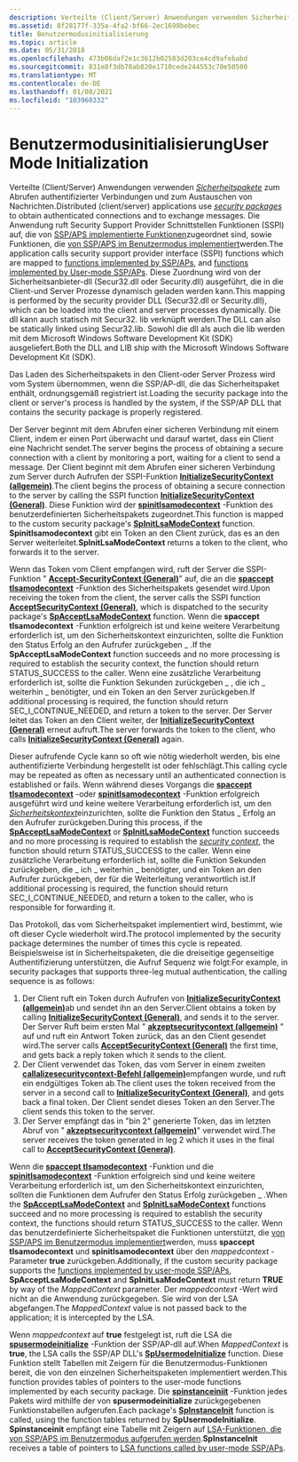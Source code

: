 ```yaml
---
description: Verteilte (Client/Server) Anwendungen verwenden Sicherheitspakete zum Abrufen authentifizierter Verbindungen und zum Austauschen von Nachrichten.
ms.assetid: 8f28177f-335a-4fa2-bf66-2ec1698bebec
title: Benutzermodusinitialisierung
ms.topic: article
ms.date: 05/31/2018
ms.openlocfilehash: 473b06daf2e1c3612b02583d203ce4cd9afebabd
ms.sourcegitcommit: 831e8f3db78ab820e1710cede244553c70e50500
ms.translationtype: MT
ms.contentlocale: de-DE
ms.lasthandoff: 01/08/2021
ms.locfileid: "103960332"
---
```

# <a name="user-mode-initialization"></a><span data-ttu-id="de791-103">Benutzermodusinitialisierung</span><span class="sxs-lookup"><span data-stu-id="de791-103">User Mode Initialization</span></span>

<span data-ttu-id="de791-104">Verteilte (Client/Server) Anwendungen verwenden [*Sicherheitspakete*](../secgloss/s-gly.md) zum Abrufen authentifizierter Verbindungen und zum Austauschen von Nachrichten.</span><span class="sxs-lookup"><span data-stu-id="de791-104">Distributed (client/server) applications use [*security packages*](../secgloss/s-gly.md) to obtain authenticated connections and to exchange messages.</span></span> <span data-ttu-id="de791-105">Die Anwendung ruft Security Support Provider Schnittstellen Funktionen (SSPI) auf, die von [SSP/APS implementierte Funktionen](authentication-functions.md)zugeordnet sind, sowie Funktionen, die [von SSP/APS im Benutzermodus implementiert](authentication-functions.md)werden.</span><span class="sxs-lookup"><span data-stu-id="de791-105">The application calls security support provider interface (SSPI) functions which are mapped to [functions implemented by SSP/APs](authentication-functions.md), and [functions implemented by User-mode SSP/APs](authentication-functions.md).</span></span> <span data-ttu-id="de791-106">Diese Zuordnung wird von der Sicherheitsanbieter-dll (Secur32.dll oder Security.dll) ausgeführt, die in die Client-und Server Prozesse dynamisch geladen werden kann.</span><span class="sxs-lookup"><span data-stu-id="de791-106">This mapping is performed by the security provider DLL (Secur32.dll or Security.dll), which can be loaded into the client and server processes dynamically.</span></span> <span data-ttu-id="de791-107">Die dll kann auch statisch mit Secur32. lib verknüpft werden.</span><span class="sxs-lookup"><span data-stu-id="de791-107">The DLL can also be statically linked using Secur32.lib.</span></span> <span data-ttu-id="de791-108">Sowohl die dll als auch die lib werden mit dem Microsoft Windows Software Development Kit (SDK) ausgeliefert.</span><span class="sxs-lookup"><span data-stu-id="de791-108">Both the DLL and LIB ship with the Microsoft Windows Software Development Kit (SDK).</span></span>

<span data-ttu-id="de791-109">Das Laden des Sicherheitspakets in den Client-oder Server Prozess wird vom System übernommen, wenn die SSP/AP-dll, die das Sicherheitspaket enthält, ordnungsgemäß registriert ist.</span><span class="sxs-lookup"><span data-stu-id="de791-109">Loading the security package into the client or server's process is handled by the system, if the SSP/AP DLL that contains the security package is properly registered.</span></span>

<span data-ttu-id="de791-110">Der Server beginnt mit dem Abrufen einer sicheren Verbindung mit einem Client, indem er einen Port überwacht und darauf wartet, dass ein Client eine Nachricht sendet.</span><span class="sxs-lookup"><span data-stu-id="de791-110">The server begins the process of obtaining a secure connection with a client by monitoring a port, waiting for a client to send a message.</span></span> <span data-ttu-id="de791-111">Der Client beginnt mit dem Abrufen einer sicheren Verbindung zum Server durch Aufrufen der SSPI-Funktion [**InitializeSecurityContext (allgemein)**](/windows/win32/api/sspi/nf-sspi-initializesecuritycontexta).</span><span class="sxs-lookup"><span data-stu-id="de791-111">The client begins the process of obtaining a secure connection to the server by calling the SSPI function [**InitializeSecurityContext (General)**](/windows/win32/api/sspi/nf-sspi-initializesecuritycontexta).</span></span> <span data-ttu-id="de791-112">Diese Funktion wird der [**spinitlsamodecontext**](/windows/desktop/api/Ntsecpkg/nc-ntsecpkg-spinitlsamodecontextfn) -Funktion des benutzerdefinierten Sicherheitspakets zugeordnet.</span><span class="sxs-lookup"><span data-stu-id="de791-112">This function is mapped to the custom security package's [**SpInitLsaModeContext**](/windows/desktop/api/Ntsecpkg/nc-ntsecpkg-spinitlsamodecontextfn) function.</span></span> <span data-ttu-id="de791-113">**Spinitlsamodecontext** gibt ein Token an den Client zurück, das es an den Server weiterleitet.</span><span class="sxs-lookup"><span data-stu-id="de791-113">**SpInitLsaModeContext** returns a token to the client, who forwards it to the server.</span></span>

<span data-ttu-id="de791-114">Wenn das Token vom Client empfangen wird, ruft der Server die SSPI-Funktion " [**Accept-SecurityContext (General)**](/windows/win32/api/sspi/nf-sspi-acceptsecuritycontext)" auf, die an die [**spaccept tlsamodecontext**](/windows/desktop/api/Ntsecpkg/nc-ntsecpkg-spacceptlsamodecontextfn) -Funktion des Sicherheitspakets gesendet wird.</span><span class="sxs-lookup"><span data-stu-id="de791-114">Upon receiving the token from the client, the server calls the SSPI function [**AcceptSecurityContext (General)**](/windows/win32/api/sspi/nf-sspi-acceptsecuritycontext), which is dispatched to the security package's [**SpAcceptLsaModeContext**](/windows/desktop/api/Ntsecpkg/nc-ntsecpkg-spacceptlsamodecontextfn) function.</span></span> <span data-ttu-id="de791-115">Wenn die **spaccept tlsamodecontext** -Funktion erfolgreich ist und keine weitere Verarbeitung erforderlich ist, um den Sicherheitskontext einzurichten, sollte die Funktion den Status Erfolg an den Aufrufer zurückgeben \_ .</span><span class="sxs-lookup"><span data-stu-id="de791-115">If the **SpAcceptLsaModeContext** function succeeds and no more processing is required to establish the security context, the function should return STATUS\_SUCCESS to the caller.</span></span> <span data-ttu-id="de791-116">Wenn eine zusätzliche Verarbeitung erforderlich ist, sollte die Funktion Sekunden zurückgeben \_ , die ich \_ weiterhin \_ benötigter, und ein Token an den Server zurückgeben.</span><span class="sxs-lookup"><span data-stu-id="de791-116">If additional processing is required, the function should return SEC\_I\_CONTINUE\_NEEDED, and return a token to the server.</span></span> <span data-ttu-id="de791-117">Der Server leitet das Token an den Client weiter, der [**InitializeSecurityContext (General)**](/windows/win32/api/sspi/nf-sspi-initializesecuritycontexta) erneut aufruft.</span><span class="sxs-lookup"><span data-stu-id="de791-117">The server forwards the token to the client, who calls [**InitializeSecurityContext (General)**](/windows/win32/api/sspi/nf-sspi-initializesecuritycontexta) again.</span></span>

<span data-ttu-id="de791-118">Dieser aufrufende Cycle kann so oft wie nötig wiederholt werden, bis eine authentifizierte Verbindung hergestellt ist oder fehlschlägt.</span><span class="sxs-lookup"><span data-stu-id="de791-118">This calling cycle may be repeated as often as necessary until an authenticated connection is established or fails.</span></span> <span data-ttu-id="de791-119">Wenn während dieses Vorgangs die [**spaccept tlsamodecontext**](/windows/desktop/api/Ntsecpkg/nc-ntsecpkg-spacceptlsamodecontextfn) -oder [**spinitlsamodecontext**](/windows/desktop/api/Ntsecpkg/nc-ntsecpkg-spinitlsamodecontextfn) -Funktion erfolgreich ausgeführt wird und keine weitere Verarbeitung erforderlich ist, um den [*Sicherheitskontext*](../secgloss/s-gly.md)einzurichten, sollte die Funktion den Status \_ Erfolg an den Aufrufer zurückgeben.</span><span class="sxs-lookup"><span data-stu-id="de791-119">During this process, if the [**SpAcceptLsaModeContext**](/windows/desktop/api/Ntsecpkg/nc-ntsecpkg-spacceptlsamodecontextfn) or [**SpInitLsaModeContext**](/windows/desktop/api/Ntsecpkg/nc-ntsecpkg-spinitlsamodecontextfn) function succeeds and no more processing is required to establish the [*security context*](../secgloss/s-gly.md), the function should return STATUS\_SUCCESS to the caller.</span></span> <span data-ttu-id="de791-120">Wenn eine zusätzliche Verarbeitung erforderlich ist, sollte die Funktion Sekunden zurückgeben, die \_ ich \_ weiterhin \_ benötigter, und ein Token an den Aufrufer zurückgeben, der für die Weiterleitung verantwortlich ist.</span><span class="sxs-lookup"><span data-stu-id="de791-120">If additional processing is required, the function should return SEC\_I\_CONTINUE\_NEEDED, and return a token to the caller, who is responsible for forwarding it.</span></span>

<span data-ttu-id="de791-121">Das Protokoll, das vom Sicherheitspaket implementiert wird, bestimmt, wie oft dieser Cycle wiederholt wird.</span><span class="sxs-lookup"><span data-stu-id="de791-121">The protocol implemented by the security package determines the number of times this cycle is repeated.</span></span> <span data-ttu-id="de791-122">Beispielsweise ist in Sicherheitspaketen, die die dreiseitige gegenseitige Authentifizierung unterstützen, die Aufruf Sequenz wie folgt:</span><span class="sxs-lookup"><span data-stu-id="de791-122">For example, in security packages that supports three-leg mutual authentication, the calling sequence is as follows:</span></span>

1.  <span data-ttu-id="de791-123">Der Client ruft ein Token durch Aufrufen von [**InitializeSecurityContext (allgemein)**](/windows/win32/api/sspi/nf-sspi-initializesecuritycontexta)ab und sendet ihn an den Server.</span><span class="sxs-lookup"><span data-stu-id="de791-123">Client obtains a token by calling [**InitializeSecurityContext (General)**](/windows/win32/api/sspi/nf-sspi-initializesecuritycontexta), and sends it to the server.</span></span> <span data-ttu-id="de791-124">Der Server Ruft beim ersten Mal " [**akzeptsecuritycontext (allgemein)**](/windows/win32/api/sspi/nf-sspi-acceptsecuritycontext) " auf und ruft ein Antwort Token zurück, das an den Client gesendet wird.</span><span class="sxs-lookup"><span data-stu-id="de791-124">The server calls [**AcceptSecurityContext (General)**](/windows/win32/api/sspi/nf-sspi-acceptsecuritycontext) the first time, and gets back a reply token which it sends to the client.</span></span>
2.  <span data-ttu-id="de791-125">Der Client verwendet das Token, das vom Server in einem zweiten [**callalizesecuritycontext-Befehl (allgemein)**](/windows/win32/api/sspi/nf-sspi-initializesecuritycontexta)empfangen wurde, und ruft ein endgültiges Token ab.</span><span class="sxs-lookup"><span data-stu-id="de791-125">The client uses the token received from the server in a second call to [**InitializeSecurityContext (General)**](/windows/win32/api/sspi/nf-sspi-initializesecuritycontexta), and gets back a final token.</span></span> <span data-ttu-id="de791-126">Der Client sendet dieses Token an den Server.</span><span class="sxs-lookup"><span data-stu-id="de791-126">The client sends this token to the server.</span></span>
3.  <span data-ttu-id="de791-127">Der Server empfängt das in "bin 2" generierte Token, das im letzten Abruf von " [**akzeptsecuritycontext (allgemein)**](/windows/win32/api/sspi/nf-sspi-acceptsecuritycontext)" verwendet wird.</span><span class="sxs-lookup"><span data-stu-id="de791-127">The server receives the token generated in leg 2 which it uses in the final call to [**AcceptSecurityContext (General)**](/windows/win32/api/sspi/nf-sspi-acceptsecuritycontext).</span></span>

<span data-ttu-id="de791-128">Wenn die [**spaccept tlsamodecontext**](/windows/desktop/api/Ntsecpkg/nc-ntsecpkg-spacceptlsamodecontextfn) -Funktion und die [**spinitlsamodecontext**](/windows/desktop/api/Ntsecpkg/nc-ntsecpkg-spinitlsamodecontextfn) -Funktion erfolgreich sind und keine weitere Verarbeitung erforderlich ist, um den Sicherheitskontext einzurichten, sollten die Funktionen dem Aufrufer den Status Erfolg zurückgeben \_ .</span><span class="sxs-lookup"><span data-stu-id="de791-128">When the [**SpAcceptLsaModeContext**](/windows/desktop/api/Ntsecpkg/nc-ntsecpkg-spacceptlsamodecontextfn) and [**SpInitLsaModeContext**](/windows/desktop/api/Ntsecpkg/nc-ntsecpkg-spinitlsamodecontextfn) functions succeed and no more processing is required to establish the security context, the functions should return STATUS\_SUCCESS to the caller.</span></span> <span data-ttu-id="de791-129">Wenn das benutzerdefinierte Sicherheitspaket die Funktionen unterstützt, die [von SSP/APS im Benutzermodus implementiert](authentication-functions.md)werden, muss **spaccept tlsamodecontext** und **spinitlsamodecontext** über den *mappedcontext* -Parameter **true** zurückgeben.</span><span class="sxs-lookup"><span data-stu-id="de791-129">Additionally, if the custom security package supports the [functions implemented by user-mode SSP/APs](authentication-functions.md), **SpAcceptLsaModeContext** and **SpInitLsaModeContext** must return **TRUE** by way of the *MappedContext* parameter.</span></span> <span data-ttu-id="de791-130">Der *mappedcontext* -Wert wird nicht an die Anwendung zurückgegeben. Sie wird von der LSA abgefangen.</span><span class="sxs-lookup"><span data-stu-id="de791-130">The *MappedContext* value is not passed back to the application; it is intercepted by the LSA.</span></span>

<span data-ttu-id="de791-131">Wenn *mappedcontext* auf **true** festgelegt ist, ruft die LSA die [**spusermodeinitialize**](/windows/desktop/api/Ntsecpkg/nc-ntsecpkg-spusermodeinitializefn) -Funktion der SSP/AP-dll auf.</span><span class="sxs-lookup"><span data-stu-id="de791-131">When *MappedContext* is **true**, the LSA calls the SSP/AP DLL's [**SpUsermodeInitialize**](/windows/desktop/api/Ntsecpkg/nc-ntsecpkg-spusermodeinitializefn) function.</span></span> <span data-ttu-id="de791-132">Diese Funktion stellt Tabellen mit Zeigern für die Benutzermodus-Funktionen bereit, die von den einzelnen Sicherheitspaketen implementiert werden.</span><span class="sxs-lookup"><span data-stu-id="de791-132">This function provides tables of pointers to the user-mode functions implemented by each security package.</span></span> <span data-ttu-id="de791-133">Die [**spinstanceiniit**](/windows/desktop/api/Ntsecpkg/nc-ntsecpkg-spinstanceinitfn) -Funktion jedes Pakets wird mithilfe der von **spusermodeinitialize** zurückgegebenen Funktionstabellen aufgerufen.</span><span class="sxs-lookup"><span data-stu-id="de791-133">Each package's [**SpInstanceInit**](/windows/desktop/api/Ntsecpkg/nc-ntsecpkg-spinstanceinitfn) function is called, using the function tables returned by **SpUsermodeInitialize**.</span></span> <span data-ttu-id="de791-134">**Spinstanceinit** empfängt eine Tabelle mit Zeigern auf [LSA-Funktionen, die von SSP/APS im Benutzermodus aufgerufen werden](authentication-functions.md).</span><span class="sxs-lookup"><span data-stu-id="de791-134">**SpInstanceInit** receives a table of pointers to [LSA functions called by user-mode SSP/APs](authentication-functions.md).</span></span>

 

 
